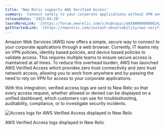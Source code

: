 ```yaml
---
title: 'New Relic supports AWS Verified Access'
summary: 'Connect safely to your corporate applications without VPN and have a complete view of all your access logs'
releaseDate: '2023-04-28'
learnMoreLink: '[https://forum.newrelic.com/s/hubtopic/aAX8W0000000624/new-relic-supports-aws-verified-access-logs]'
getStartedLink: '[https://newrelic.com/instant-observability/aws-verified-access]'
---
```


Amazon Web Services (AWS) now offers a simple, secure way to connect to your corporate applications through a web browser. Currently, IT teams rely on VPN policies, identity based policies, and device based policies to validate access. This requires multiple teams to ensure secure access is maintained at all times. To reduce this overhead burden, AWS has launched AWS Verified Access which provides zero trust connectivity and zero trust network access, allowing you to work from anywhere and by-passing the need to rely on VPN for access to your corporate applications. 

With this integration, verified access logs are sent to New Relic so that every access request, whether allowed or denied can be displayed on a unified dashboard, which customers can use for troubleshooting, auditability, compliance, or to investigate security incidents. 

![Access logs for AWS Verified Access displayed in New Relic](./images/VerifiedAccessLogs.png "Access logs for AWS Verified Access displayed in New Relic")
<figcaption> AWS Verified Access logs displayed in New Relic</figcaption>
